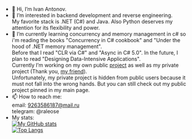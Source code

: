 - 👋 Hi, I’m Ivan Antonov.
- 👀 I’m interested in backend development and reverse engineering.  
My favorite stack is .NET (C#) and Java. Also Python deserves my attention for its flexibility and power.
- 🌱 I’m currently learning concurrency and memory management in c# so i'm reading the books "Concurrency in C# cookbook" and "Under the hood of .NET memory management".  
Before that I read "CLR via C#" and "Async in C# 5.0". In the future, I plan to read "Designing Data-Intensive Applications".  
Currently I’m working on my own public [project](https://github.com/Raleose/Epic.Heroes.War.Hack) as well as my private project (Thank you, [my friend](https://github.com/DmitryXronos)).  
Unfortunately, my private project is hidden from public users because it must not fall into the wrong hands. But you can still check out my public project pinned in my main page.  
- 📫 How to reach me:  
email: 9263586187@mail.ru  
telegram: @raleose  
- My stats:  
[![My GitHub stats](https://github-readme-stats.vercel.app/api?username=raleose&count_private=true&show_icons=true&theme=great-gatsby)](https://github.com/raleose/github-readme-stats)  
[![Top Langs](https://github-readme-stats.vercel.app/api/top-langs/?username=raleose&theme=great-gatsby)](https://github.com/raleose/github-readme-stats)
<!---
Raleose/Raleose is a ✨ special ✨ repository because its `README.md` (this file) appears on your GitHub profile.
You can click the Preview link to take a look at your changes.
--->
